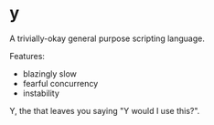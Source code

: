 # y
A trivially-okay general purpose scripting language.

Features:
- blazingly slow
- fearful concurrency
- instability

Y, the that leaves you saying "Y would I use this?".
